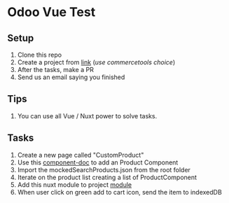 # Odoo Vue Test

## Setup

1. Clone this repo
2. Create a project from [link](https://docs.vuestorefront.io/v2/general/installation.html#using-vue-storefront-cli "link") (*use commercetools choice*)
2. After the tasks, make a PR 
3. Send us an email saying you finished

## Tips
1. You can use all Vue / Nuxt power to solve tasks.

## Tasks

1. Create a new page called "CustomProduct"
2. Use this [component-doc](https://docs.storefrontui.io/?path=/story/components-organisms-productcard--common "component-doc") to add an Product Component
3. Import the mockedSearchProducts.json from the root folder
4. Iterate on the product list creating a list of ProductComponent
5. Add this nuxt module to project  [module](https://github.com/nuxt-community/localforage-module#setup "module")
6. When user click on green add to cart icon, send the item to indexedDB



